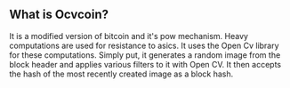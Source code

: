 What is Ocvcoin?
----------------

It is a modified version of bitcoin and it's pow mechanism. Heavy computations are used for resistance to asics. It uses the Open Cv library for these computations. Simply put, it generates a random image from the block header and applies various filters to it with Open CV. It then accepts the hash of the most recently created image as a block hash.
